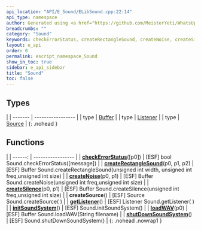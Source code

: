 ```yaml
---
api_location: "API/E_Sound/ELibSound.cpp:22:14"
api_type: namespace
author: Generated using <a href="https://github.com/MeisterYeti/WhatsUpDoc">WhatsUpDoc</a>
breadcrumbs: ""
category: "Sound"
keywords: checkErrorStatus, createRectangleSound, createNoise, createSilence, createSource, getListener, initSoundSystem, loadWAV, shutDownSoundSystem
layout: e_api
order: 0
permalink: escript_namespace_Sound
show_in_toc: true
sidebar: e_api_sidebar
title: "Sound"
toc: false
---
```


## Types

|
| ------- | ----------------- |
| type | [Buffer](escript_type_Sound_Buffer) |
| type | [Listener](escript_type_Sound_Listener) |
| type | [Source](escript_type_Sound_Source) |
{: .nohead }

## Functions

|
| ------: | ----------------- |
| **[checkErrorStatus](namespaceSound#namespaceSound_1a433d985bb4f7d265aa6532137c62fcbe)**([p0]) | [ESF] bool Sound.checkErrorStatus([message]) |
| **[createRectangleSound](namespaceSound#namespaceSound_1adfe8032613c1cedf7db17e08421487f2)**(p0, p1, p2) | [ESF] Buffer Sound.createRectangleSound(unsigned int width, unsigned int freq,unsigned int size) |
| **[createNoise](namespaceSound#namespaceSound_1a71dacb07d79d5d6d93bd479d8988fa7f)**(p0, p1) | [ESF] Buffer Sound.createNoise(unsigned int freq,unsigned int size) |
| **[createSilence](namespaceSound#namespaceSound_1abd8e4847dad643c3996d31cd6f761df5)**(p0, p1) | [ESF] Buffer Sound.createSilence(unsigned int freq,unsigned int size) |
| **createSource**() | [ESF] Source Sound.createSource( ) |
| **[getListener](namespaceSound#namespaceSound_1ac2b97f859f17975b0c763216c28910bd)**() | [ESF] Listener Sound.getListener( ) |
| **[initSoundSystem](namespaceSound#namespaceSound_1af34b8b1eae590eaa157735a110829e50)**() | [ESF] Sound.initSoundSystem() |
| **[loadWAV](namespaceSound#namespaceSound_1ad8489c9a55096b024ac3550df6b01906)**(p0) | [ESF] Buffer Sound.loadWAV(String filename) |
| **[shutDownSoundSystem](namespaceSound#namespaceSound_1a5f64dd17d697bc6995dea90209a57d50)**() | [ESF] Sound.shutDownSoundSystem() |
{: .nohead .nowrap1 }
